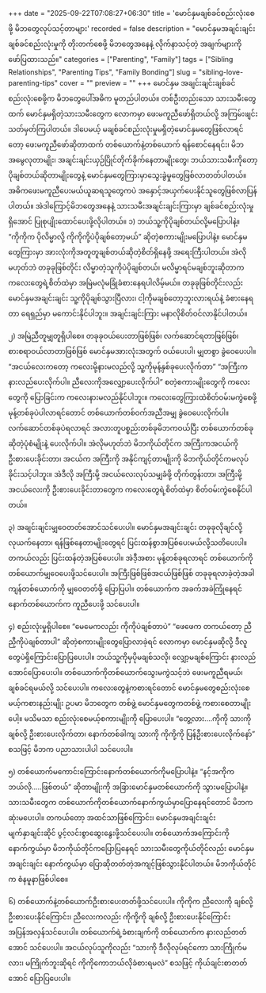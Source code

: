 +++
date = "2025-09-22T07:08:27+06:30"
title = 'မောင်နှမချစ်ခင်စည်းလုံးစေဖို့ မိဘတွေလုပ်သင့်တာများ'
recorded = false
description = "မောင်နှမအချင်းချင်းချစ်ခင်စည်းလုံးမှုကို တိုးတက်စေဖို့ မိဘတွေအနေနဲ့ လိုက်နာသင့်တဲ့ အချက်များကို ဖော်ပြထားသည်။"
categories = ["Parenting", "Family"]
tags = ["Sibling Relationships", "Parenting Tips", "Family Bonding"]
slug = "sibling-love-parenting-tips"
cover = ""
preview = ""
+++
မောင်နှမ အချင်းချင်းချစ်ခင်စည်းလုံးစေဖို့က မိဘတွေပေါ်အဓိက မူတည်ပါတယ်။ တစ်ဦးတည်းသော သားသမီးတွေထက် မောင်နှမရှိတဲ့သားသမီးတွေက လောကမှာ ဖေးမကူညီဖော်ရှိတယ်လို့ အကြမ်းဖျင်းသတ်မှတ်ကြပါတယ်။ ဒါပေမယ့် မချစ်ခင်စည်းလုံးမှုမရှိတဲ့မောင်နှမတွေဖြစ်လာရင်တော့ ဖေးမကူညီဖော်ဆိုတာထက် တစ်ယောက်နဲ့တစ်ယောက် ရန်စောင်နေရင်း၊ မိဘအမွေလုတာမျိုး၊ အချင်းချင်းယှဉ်ပြိုင်တိုက်ခိုက်နေတာမျိုးတွေ၊ ဘယ်သားသမီးကိုတော့ ပိုချစ်တယ်ဆိုတာမျိုးတွေနဲ့ မောင်နှမတွေကြားမှာသွေးခွဲမှုတွေဖြစ်လာတတ်ပါတယ်။ အဓိကဖေးမကူညီပေးမယ်ယူဆရသူတွေကပဲ အနှောင့်အယှက်ပေးနိုင်သူတွေဖြစ်လာပြန်ပါတယ်။ အဲဒါကြောင့်မိဘတွေအနေနဲ့ သားသမီးအချင်းချင်းကြားမှာ ချစ်ခင်စည်းလုံးမှုရှိအောင် ပြုစုပျိုးထောင်ပေးဖို့လိုပါတယ်။
၁) ဘယ်သူ့ကိုပိုချစ်တယ်လို့မပြောပါနဲ့။
“ကိုကိုက ပိုလိမ္မာလို့ ကိုကိုကို့ပဲပိုချစ်တော့မယ်” ဆိုတဲ့စကားမျိုးမပြောပါနဲ့။ မောင်နှမတွေကြားမှာ အားလုံးကိုအတူတူချစ်တယ်ဆိုတဲ့စိတ်ရှိနေဖို့ အရေးကြီးပါတယ်။ အဲလိုမဟုတ်ဘဲ တခုခုဖြစ်တိုင်း လိမ္မာတဲ့သူကိုပဲပိုချစ်တယ်၊ မလိမ္မာရင်မချစ်ဘူးဆိုတာက ကလေးတွေရဲ့စိတ်ထဲမှာ အမြဲမလုံမခြုံခံစားနေရပါလိမ့်မယ်။ တခုခုဖြစ်တိုင်းလည်း မောင်နှမအချင်းချင်း သူ့ကိုပိုချစ်သွားပြီလား၊ ငါ့ကိုမချစ်တော့ဘူးလားရယ်နဲ့ ခံစားနေရတာ ရေရှည်မှာ မကောင်းနိုင်ပါဘူး။ အချင်းချင်းကြား မနာလိုစိတ်ဝင်လာနိုင်ပါတယ်။

၂) အမြဲညီတူမျှတူရှိပါစေ။
တခုခုဝယ်ပေးတာဖြစ်ဖြစ်၊ လက်ဆောင်ရတာဖြစ်ဖြစ်၊ စားစရာဝယ်လာတာဖြစ်ဖြစ် မောင်နှမအားလုံးအတွက် ဝယ်ပေးပါ၊ မျှတစွာ ခွဲဝေပေးပါ။ “အငယ်လေးကတော့ ကလေးမို့နားမလည်လို့ သူ့ကိုမုန့်နှစ်ခုပေးလိုက်တာ” “အကြီးက နားလည်ပေးလိုက်ပါ။ ညီလေးကိုအလျှော့ပေးလိုက်ပါ” စတဲ့စကားမျိုးတွေကို ကလေးတွေကို ပြောခြင်းက ကလေးနားမလည်နိုင်ပါဘူး။ ကလေးတွေကြားထဲစိတ်ဝမ်းမကွဲစေဖို့ မုန့်တစ်ခုပဲပါလာရင်တောင် တစ်ယောက်တစ်ဝက်အညီအမျှ ခွဲဝေပေးလိုက်ပါ။ လက်ဆောင်တစ်ခုပဲရလာရင် အလားတူပစ္စည်းတစ်ခုမိဘကဝယ်ပြီး တစ်ယောက်တစ်ခုဆိုတဲ့ပုံစံမျိုးနဲ့ ပေးလိုက်ပါ။ အဲလိုမဟုတ်ဘဲ မိဘကိုယ်တိုင်က အကြီးကအငယ်ကိုဦးစားပေးခိုင်းတာ၊ အငယ်က အကြီးကို အနိုင်ကျင့်တာမျိုးကို မိဘကိုယ်တိုင်ကမလုပ်ခိုင်းသင့်ပါဘူး။ အဲဒီလို အကြီးမို့ အငယ်လေးလုပ်သမျှခံဖို့ တိုက်တွန်းတာ၊ အကြီးမို့ အငယ်လေးကို ဦးစားပေးခိုင်းတာတွေက ကလေးတွေရဲ့စိတ်ထဲမှာ စိတ်ဝမ်းကွဲစေနိုင်ပါတယ်။

၃) အချင်းချင်းမျှဝေတတ်အောင်သင်ပေးပါ။
မောင်နှမအချင်းချင်း တခုခုလိုချင်လို့ လုယက်နေတာ၊ ရန်ဖြစ်နေတာမျိုးတွေရင် ပြင်းထန်စွာအပြစ်ပေးမယ်လို့သတိပေးပါ။ တကယ်လည်း ပြင်းထန်တဲ့အပြစ်ပေးပါ။ အဲဒီ့အစား မုန့်တစ်ခုရလာရင် တစ်ယောက်ကိုတစ်ယောက်မျှဝေပေးဖို့သင်ပေးပါ။ အကြီးဖြစ်ဖြစ်အငယ်ဖြစ်ဖြစ် တခုခုရလာခဲ့တဲ့အခါ ကျန်တစ်ယောက်ကို မျှဝေတတ်ဖို့ ပြောပြပါ။ တစ်ယောက်က အခက်အခဲကြုံနေရင် နောက်တစ်ယောက်က ကူညီပေးဖို့ သင်ပေးပါ။

၄) စည်းလုံးမှုရှိပါစေ။
“မေမေကလည်း ကိုကိုပဲချစ်တာပဲ” “ဖေဖေက တကယ်တော့ ညီညီ့ကိုပဲချစ်တာပါ” ဆိုတဲ့စကားမျိုးတွေပြောလာခဲ့ရင် လောကမှာ မောင်နှမဆိုလို့ ဒီလူတွေပဲရှိကြောင်းပြောပြပေးပါ။ ဘယ်သူ့ကိုမှပိုမချစ်သလို၊ လျှော့မချစ်ကြောင်း နားလည်အောင်ပြောပေးပါ။ တစ်ယောက်ကိုတစ်ယောက်သွေးမကွဲသင့်ဘဲ ဖေးမကူညီရမယ်၊ ချစ်ခင်ရမယ်လို့ သင်ပေးပါ။ ကလေးတွေနဲ့ကစားရင်တောင် မောင်နှမတွေစည်းလုံးစေမယ့်ကစားနည်းမျိုး ဥပမာ မိဘတွေက တစ်ဖွဲ့ မောင်နှမတွေကတစ်ဖွဲ့ ကစားစေတာမျိုးပေါ့။ မသိမသာ စည်းလုံးစေမယ့်စကားမျိုးကို ပြောပေးပါ။ “တွေ့လား….ကိုကို သားကိုချစ်လို့ ဦးစားပေးလိုက်တာ၊ နောက်တစ်ခါကျ သားကို ကိုကို့ကို ပြန်ဦးစားပေးလိုက်နော်” စသဖြင့် မိဘက ပညာသားပါပါ သင်ပေးပါ။

၅) တစ်ယောက်မကောင်းကြောင်းနောက်တစ်ယောက်ကိုမပြောပါနဲ့။
“နင့်အကိုကဘယ်လို…..ဖြစ်တယ်” ဆိုတာမျိုးကို အခြားမောင်နှမတစ်ယောက်ကို သွားမပြောပါနဲ့။ သားသမီးတွေက တစ်ယောက်ကိုတစ်ယောက်နောက်ကွယ်မှာပြောနေရင်တောင် မိဘက ဆုံးမပေးပါ။ တကယ်တော့ အထင်သာဖြစ်ကြောင်း၊ မောင်နှမအချင်းချင်း မျက်နှာချင်းဆိုင် ပွင့်လင်းစွာဆွေးနွေးဖို့သင်ပေးပါ။ တစ်ယောက်အကြောင်းကို နောက်ကွယ်မှာ မိဘကိုယ်တိုင်ကပြောပြနေရင် သားသမီးတွေကိုယ်တိုင်လည်း မောင်နှမအချင်းချင်း နောက်ကွယ်မှာ ပြောဆိုတတ်တဲ့အကျင့်ဖြစ်သွားနိုင်ပါတယ်။ မိဘကိုယ်တိုင်က စံနမူနာဖြစ်ပါစေ။

၆) တစ်ယောက်နဲ့တစ်ယောက်ဦးစားပေးတတ်ဖို့သင်ပေးပါ။
ကိုကိုက ညီလေးကို ချစ်လို့ ဦးစားပေးနိုင်ကြောင်း၊ ညီလေးကလည်း ကိုကို့ကို ချစ်လို့ ဦးစားပေးနိုင်ကြောင်း အပြန်အလှန်သင်ပေးပါ။ တစ်ယောက်ရဲ့ခံစားချက်ကို တစ်ယောက်က နားလည်တတ်အောင် သင်ပေးပါ။ အငယ်လုပ်သူကိုလည်း “သားကို ဒီလိုလုပ်ရင်ကော သားကြိုက်မလား၊ မကြိုက်ဘူးဆိုရင် ကိုကိုကောဘယ်လိုခံစားရမလဲ” စသဖြင့် ကိုယ်ချင်းစာတတ်အောင် ပြောပြပေးပါ။ 